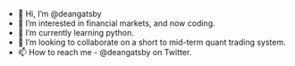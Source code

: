 - 👋 Hi, I’m @deangatsby
- 👀 I’m interested in financial markets, and now coding. 
- 🌱 I’m currently learning python.
- 💞️ I’m looking to collaborate on a short to mid-term quant trading system. 
- 📫 How to reach me - @deangatsby on Twitter. 
